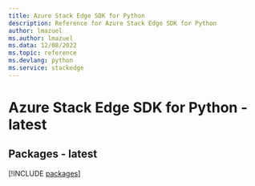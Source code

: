 ```yaml
---
title: Azure Stack Edge SDK for Python
description: Reference for Azure Stack Edge SDK for Python
author: lmazuel
ms.author: lmazuel
ms.data: 12/08/2022
ms.topic: reference
ms.devlang: python
ms.service: stackedge
---
```

# Azure Stack Edge SDK for Python - latest
## Packages - latest
[!INCLUDE [packages](stack-edge-index.md)]